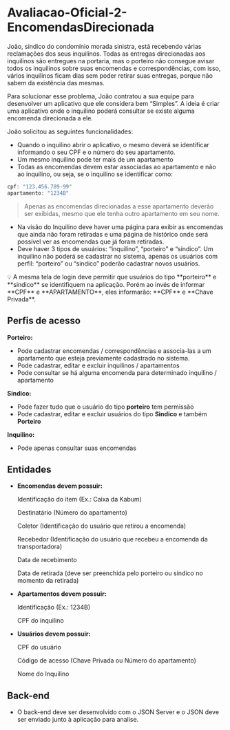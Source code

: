 # Avaliacao-Oficial-2-EncomendasDirecionada
João, sindico do condomínio morada sinistra, está recebendo várias reclamações dos seus inquilinos. Todas as entregas direcionadas aos inquilinos são entregues na portaria, mas o porteiro não consegue avisar todos os inquilinos sobre suas encomendas e correspondências, com isso, vários inquilinos ficam dias sem poder retirar suas entregas, porque não sabem da existência das mesmas.

Para solucionar esse problema, João contratou a sua equipe para desenvolver um aplicativo que ele considera bem “Simples”. A ideia é criar uma aplicativo onde o inquilino poderá consultar se existe alguma encomenda direcionada a ele.

João solicitou as seguintes funcionalidades:

- Quando o inquilino abrir o aplicativo, o mesmo deverá se identificar informando o seu CPF e o número do seu apartamento.
- Um mesmo inquilino pode ter mais de um apartamento
- Todas as encomendas devem estar associadas ao apartamento e não ao inquilino, ou seja, se o inquilino se identificar como:

```java
cpf: "123.456.789-99"
apartamento: "1234B"
```

> Apenas as encomendas direcionadas a esse apartamento deverão ser exibidas, mesmo que ele tenha outro apartamento em seu nome.
> 
- Na visão do Inquilino deve haver uma página para exibir as encomendas que ainda não foram retiradas e uma página de histórico onde será possível ver as encomendas que já foram retiradas.
- Deve haver 3 tipos de usuários: “inquilino”, “porteiro” e “sindico”. Um inquilino não poderá se cadastrar no sistema, apenas os usuários com perfil: “porteiro” ou “sindico” poderão cadastrar novos usuários.

<aside>
💡 A mesma tela de login deve permitir que usuários do tipo **porteiro** e **sindico** se identifiquem na aplicação. Porém ao invés de informar **CPF** e **APARTAMENTO**, eles informarão: **CPF** e **Chave Privada**.

</aside>

## Perfis de acesso

**Porteiro:** 

- Pode cadastrar encomendas / correspondências e associa-las a um apartamento que esteja previamente cadastrado no sistema.
- Pode cadastrar, editar e excluir inquilinos / apartamentos
- Pode consultar se há alguma encomenda para determinado inquilino / apartamento

**Sindico:** 

- Pode fazer tudo que o usuário do tipo **porteiro** tem permissão
- Pode cadastrar, editar e excluir usuários do tipo **Sindico** e também **Porteiro**

**Inquilino:** 

- Pode apenas consultar suas encomendas

## Entidades

- **Encomendas devem possuir:**
    
    Identificação do item (Ex.: Caixa da Kabum)
    
    Destinatário (Número do apartamento)
    
    Coletor (Identificação do usuário que retirou a encomenda)
    
    Recebedor (Identificação do usuário que recebeu a encomenda da transportadora)
    
    Data de recebimento
    
    Data de retirada (deve ser preenchida pelo porteiro ou sindico no momento da retirada)
    
- **Apartamentos devem possuir:**
    
    Identificação (Ex.: 1234B)
    
    CPF do inquilino
    
- **Usuários devem possuir:**
    
    CPF do usuário
    
    Código de acesso (Chave Privada ou Número do apartamento)
    
    Nome do Inquilino
    

## Back-end

- O back-end deve ser desenvolvido com o JSON Server e o JSON deve ser enviado junto à aplicação para analise.
